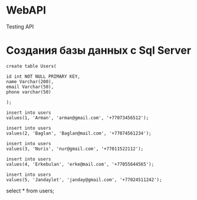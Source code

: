 # WebAPI
Testing API

# Создания базы данных с Sql Server 

	create table Users(

	id int NOT NULL PRIMARY KEY,
	name Varchar(200),
	email Varchar(50),
	phone varchar(50)

	);
  
 	insert into users
	values(1, 'Arman', 'arman@gmail.com', '+77073456512');
	
	insert into users
	values(2, 'Baglan', 'Baglan@mail.com', '+77074561234');
	
	insert into users
	values(3, 'Nuris', 'nur@gmail.com', '+77011522112');
	
	insert into users
	values(4, 'Erkebulan', 'erke@mail.com', '+77055644565');
	
	insert into users
	values(5, 'Jandaylet', 'janday@gmail.com', '+77024511242');
  
  
 select * from users;
